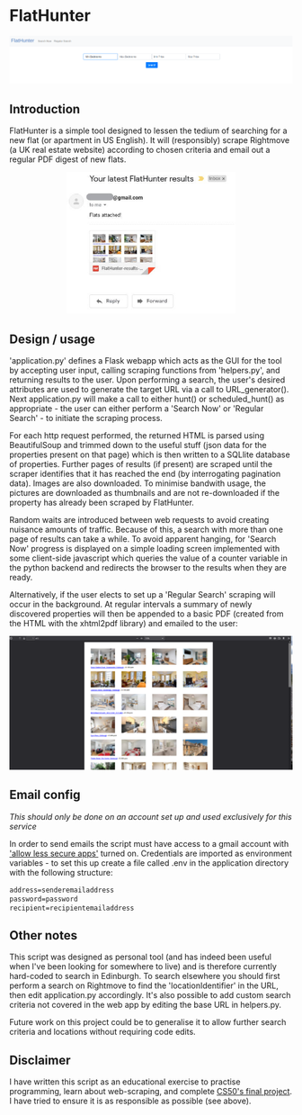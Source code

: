 # FlatHunter

![FlatHunter](/assets/web_ui.png)

## Introduction

FlatHunter is a simple tool designed to lessen the tedium of searching for a new flat (or apartment in US English). It will (responsibly) scrape Rightmove (a UK real estate website) according to chosen criteria and email out a regular PDF digest of new flats.
<p align="center">
  <img width="300" height="auto" src="/assets/example_email.jpg">
 </p>


## Design / usage

'application.py' defines a Flask webapp which acts as the GUI for the tool by accepting user input, calling scraping functions from 'helpers.py', and returning results to the user. Upon performing a search, the user's desired attributes are used to generate the target URL via a call to URL_generator(). Next application.py will make a call to either hunt() or scheduled_hunt() as appropriate - the user can either perform a 'Search Now' or 'Regular Search' - to initiate the scraping process.
    
For each http request performed, the returned HTML is parsed using BeautifulSoup and trimmed down to the useful stuff (json data for the properties present on that page) which is then written to a SQLlite database of properties. Further pages of results (if present) are scraped until the scraper identifies that it has reached the end (by interrogating pagination data). Images are also downloaded. To minimise bandwith usage, the pictures are downloaded as thumbnails and are not re-downloaded if the property has already been scraped by FlatHunter.
    
Random waits are introduced between web requests to avoid creating nuisance amounts of traffic. Because of this, a search with more than one page of results can take a while. To avoid apparent hanging, for 'Search Now' progress is displayed on a simple loading screen implemented with some client-side javascript which queries the value of a counter variable in the python backend and redirects the browser to the results when they are ready.

Alternatively, if the user elects to set up a 'Regular Search' scraping will occur in the background. At regular intervals a summary of newly discovered properties will then be appended to a basic PDF (created from the HTML with the xhtml2pdf library) and emailed to the user:


![example pdf](/assets/example_pdf.png)

 

## Email config

*This should only be done on an account set up and used exclusively for this service*

In order to send emails the script must have access to a gmail account with ['allow less secure apps'](https://myaccount.google.com/lesssecureapps) turned on. Credentials are imported as environment variables - to set this up create a file called .env in the application directory with the following structure:
    
    address=senderemailaddress
    password=password
    recipient=recipientemailaddress

## Other notes

This script was designed as personal tool (and has indeed been useful when I've been looking for somewhere to live) and is therefore currently hard-coded to search in Edinburgh. To search elsewhere you should first perform a search on Rightmove to find the 'locationIdentifier' in the URL, then edit application.py accordingly. It's also possible to add custom search criteria not covered in the web app by editing the base URL in helpers.py.

Future work on this project could be to generalise it to allow further search criteria and locations without requiring code edits.

## Disclaimer

I have written this script as an educational exercise to practise programming, learn about web-scraping, and complete [CS50's final project](https://cs50.harvard.edu/x/2021/project/). I have tried to ensure it is as responsible as possible (see above).
